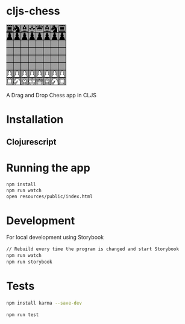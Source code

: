# cljs-chess

![](https://github.com/ALai57/cljs-chess/blob/main/resources/cljs-chess-2022-03-22.gif)
  
A Drag and Drop Chess app in CLJS

# Installation
## Clojurescript

# Running the app
```
npm install
npm run watch
open resources/public/index.html
```

# Development
For local development using Storybook
``` sh
// Rebuild every time the program is changed and start Storybook
npm run watch
npm run storybook
```

# Tests

``` sh
npm install karma --save-dev
```

``` sh
npm run test
```

